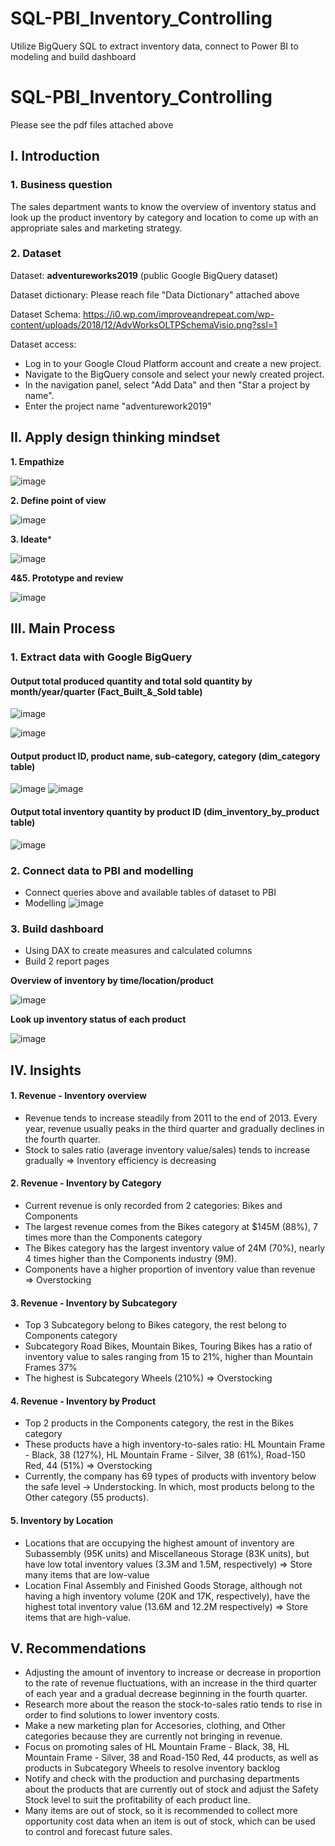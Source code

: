 # SQL-PBI_Inventory_Controlling 
Utilize BigQuery SQL to extract inventory data, connect to Power BI to modeling and build dashboard
# SQL-PBI_Inventory_Controlling 
Please see the pdf files attached above

## I. Introduction 
### 1. Business question
The sales department wants to know the overview of inventory status and look up the product inventory by category and location to come up with an appropriate sales and marketing strategy.
### 2. Dataset
Dataset: **adventureworks2019** (public Google BigQuery dataset)

Dataset dictionary: Please reach file "Data Dictionary" attached above

Dataset Schema: https://i0.wp.com/improveandrepeat.com/wp-content/uploads/2018/12/AdvWorksOLTPSchemaVisio.png?ssl=1

Dataset access: 
- Log in to your Google Cloud Platform account and create a new project.
- Navigate to the BigQuery console and select your newly created project.
- In the navigation panel, select "Add Data" and then "Star a project by name".
- Enter the project name "adventurework2019"
 
## II. Apply design thinking mindset
**1. Empathize**

![image](https://github.com/mylam7/SQL-PBI_Inventory_Controlling/assets/133579378/bfe5fe0a-5e62-414b-a729-fbedd19a8e78)


**2. Define point of view**

![image](https://github.com/mylam7/SQL-PBI_Inventory_Controlling/assets/133579378/e3f860a6-0cea-4c11-81e3-800a795578ff)


**3. Ideate***

![image](https://github.com/mylam7/SQL-PBI_Inventory_Controlling/assets/133579378/ec257ef1-b064-46ab-907e-f6d91f2f816a)


**4&5. Prototype and review**

![image](https://github.com/mylam7/SQL-PBI_Inventory_Controlling/assets/133579378/560b15ce-ed28-41f3-a677-f3249775c5c2)


## III. Main Process
### 1. Extract data with Google BigQuery
#### Output total produced quantity and total sold quantity by month/year/quarter (Fact_Built_&_Sold table)

![image](https://github.com/mylam7/SQL-PBI_Inventory_Controlling/assets/133579378/959b97e4-4d8b-4096-965c-0e7e8d02be9e)


![image](https://github.com/mylam7/SQL-PBI_Inventory_Controlling/assets/133579378/0127f14b-ad43-46c1-98e5-e471f932c7a2)

#### Output product ID, product name, sub-category, category (dim_category table)

![image](https://github.com/mylam7/SQL-PBI_Inventory_Controlling/assets/133579378/5bc81dd5-6f66-424e-8492-e8cba641dac2)
![image](https://github.com/mylam7/SQL-PBI_Inventory_Controlling/assets/133579378/b4659d30-32df-4abe-a512-6cd6e8078452)


#### Output total inventory quantity by product ID (dim_inventory_by_product table)

![image](https://github.com/mylam7/SQL-PBI_Inventory_Controlling/assets/133579378/2b1abad8-ca22-4e32-897e-91312e5b3ac5)



### 2. Connect data to PBI and modelling

- Connect queries above and available tables of dataset to PBI
- Modelling
![image](https://github.com/mylam7/SQL-PBI_Inventory_Controlling/assets/133579378/b398d244-2b92-4e9b-97e9-852dc07f7601)



### 3. Build dashboard

- Using DAX to create measures and calculated columns
- Build 2 report pages

**Overview of inventory by time/location/product**

![image](https://github.com/mylam7/SQL-PBI_Inventory_Controlling/assets/133579378/00205739-d79d-4e38-be72-2883221b5ef6)


**Look up inventory status of each product**

![image](https://github.com/mylam7/SQL-PBI_Inventory_Controlling/assets/133579378/9ab8ab27-9217-4155-8e04-8a9c16f6fcaa)



## IV. Insights
#### 1. Revenue - Inventory overview
- Revenue tends to increase steadily from 2011 to the end of 2013. Every year, revenue usually peaks in the third quarter and gradually declines in the fourth quarter.
- Stock to sales ratio (average inventory value/sales) tends to increase gradually => Inventory efficiency is decreasing
#### 2. Revenue - Inventory by Category
- Current revenue is only recorded from 2 categories: Bikes and Components 
- The largest revenue comes from the Bikes category at $145M (88%), 7 times more than the Components category 
- The Bikes category has the largest inventory value of 24M (70%), nearly 4 times higher than the Components industry (9M). 
- Components have a higher proportion of inventory value than revenue => Overstocking
#### 3. Revenue - Inventory by Subcategory
- Top 3 Subcategory belong to Bikes category, the rest belong to Components category 
- Subcategory Road Bikes, Mountain Bikes, Touring Bikes has a ratio of inventory value to sales ranging from 15 to 21%, higher than Mountain Frames 37% 
- The highest is Subcategory Wheels (210%) => Overstocking
#### 4. Revenue - Inventory by Product
- Top 2 products in the Components category, the rest in the Bikes category 
- These products have a high inventory-to-sales ratio: HL Mountain Frame - Black, 38 (127%), HL Mountain Frame - Silver, 38 (61%), Road-150 Red, 44 (51%) => Overstocking
- Currently, the company has 69 types of products with inventory below the safe level -> Understocking. In which, most products belong to the Other category (55 products).
#### 5. Inventory by Location
- Locations that are occupying the highest amount of inventory are Subassembly (95K units) and Miscellaneous Storage (83K units), but have low total inventory values (3.3M and 1.5M, respectively) => Store many items that are low-value 
- Location Final Assembly and Finished Goods Storage, although not having a high inventory volume (20K and 17K, respectively), have the highest total inventory value (13.6M and 12.2M respectively) => Store items that are high-value.
## V. Recommendations
- Adjusting the amount of inventory to increase or decrease in proportion to the rate of revenue fluctuations, with an increase in the third quarter of each year and a gradual decrease beginning in the fourth quarter.
- Research more about the reason the stock-to-sales ratio tends to rise in order to find solutions to lower inventory costs.
- Make a new marketing plan for Accesories, clothing, and Other categories because they are currently not bringing in revenue.
- Focus on promoting sales of HL Mountain Frame - Black, 38, HL Mountain Frame - Silver, 38 and Road-150 Red, 44 products, as well as products in Subcategory Wheels to resolve inventory backlog
- Notify and check with the production and purchasing departments about the products that are currently out of stock and adjust the Safety Stock level to suit the profitability of each product line.
- Many items are out of stock, so it is recommended to collect more opportunity cost data when an item is out of stock, which can be used to control and forecast future sales.
